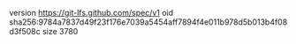 version https://git-lfs.github.com/spec/v1
oid sha256:9784a7837d49f23f176e7039a5454aff7894f4e011b978d5b013b4f08d3f508c
size 3780

